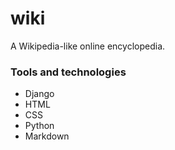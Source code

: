 # wiki
 A Wikipedia-like online encyclopedia.
 
### Tools and technologies
<ul>
<li>Django</li>
<li>HTML</li>
<li>CSS</li>
<li>Python</li>
<li>Markdown</li>
